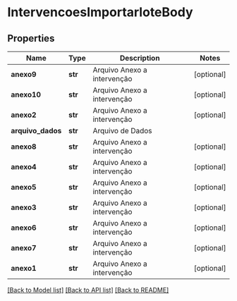 # IntervencoesImportarloteBody

## Properties
Name | Type | Description | Notes
------------ | ------------- | ------------- | -------------
**anexo9** | **str** | Arquivo Anexo a intervenção | [optional] 
**anexo10** | **str** | Arquivo Anexo a intervenção | [optional] 
**anexo2** | **str** | Arquivo Anexo a intervenção | [optional] 
**arquivo_dados** | **str** | Arquivo de Dados | 
**anexo8** | **str** | Arquivo Anexo a intervenção | [optional] 
**anexo4** | **str** | Arquivo Anexo a intervenção | [optional] 
**anexo5** | **str** | Arquivo Anexo a intervenção | [optional] 
**anexo3** | **str** | Arquivo Anexo a intervenção | [optional] 
**anexo6** | **str** | Arquivo Anexo a intervenção | [optional] 
**anexo7** | **str** | Arquivo Anexo a intervenção | [optional] 
**anexo1** | **str** | Arquivo Anexo a intervenção | [optional] 

[[Back to Model list]](../README.md#documentation-for-models) [[Back to API list]](../README.md#documentation-for-api-endpoints) [[Back to README]](../README.md)

